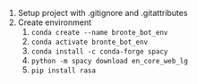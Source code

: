 1) Setup project with .gitignore and .gitattributes
2) Create environment
   1) `conda create --name bronte_bot_env`
   2) `conda activate bronte_bot_env`
   3) `conda install -c conda-forge spacy`
   4) `python -m spacy download en_core_web_lg`
   5) `pip install rasa`   